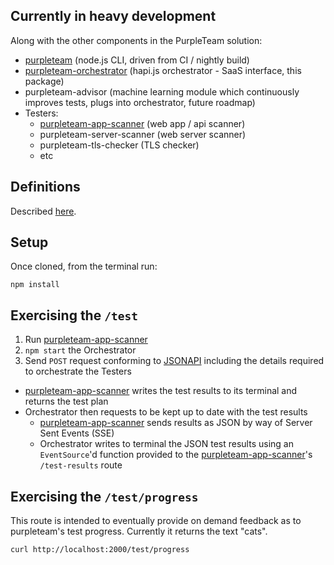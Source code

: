 ## Currently in heavy development

Along with the other components in the PurpleTeam solution:

* [purpleteam](https://github.com/binarymist/purpleteam) (node.js CLI, driven from CI / nightly build)
* [purpleteam-orchestrator](https://github.com/binarymist/purpleteam-orchestrator) (hapi.js orchestrator - SaaS interface, this package)
* purpleteam-advisor (machine learning module which continuously improves tests, plugs into orchestrator, future roadmap)
* Testers:
  * [purpleteam-app-scanner](https://github.com/binarymist/purpleteam-app-scanner) (web app / api scanner)
  * purpleteam-server-scanner (web server scanner)
  * purpleteam-tls-checker (TLS checker)
  * etc

## Definitions

Described [here](https://github.com/binarymist/purpleteam#definitions).

## Setup

Once cloned, from the terminal run:
  
`npm install`
  
## Exercising the `/test`

1. Run [purpleteam-app-scanner](https://github.com/binarymist/purpleteam-app-scanner)
2. `npm start` the Orchestrator
3. Send `POST` request conforming to [JSONAPI](http://jsonapi.org) including the details required to orchestrate the Testers
  * [purpleteam-app-scanner](https://github.com/binarymist/purpleteam-app-scanner) writes the test results to its terminal and returns the test plan
  * Orchestrator then requests to be kept up to date with the test results
    * [purpleteam-app-scanner](https://github.com/binarymist/purpleteam-app-scanner) sends results as JSON by way of Server Sent Events (SSE)
    * Orchestrator writes to terminal the JSON test results using an `EventSource`'d function provided to the [purpleteam-app-scanner](https://github.com/binarymist/purpleteam-app-scanner)'s `/test-results` route

## Exercising the `/test/progress`

This route is intended to eventually provide on demand feedback as to purpleteam's test progress. Currently it returns the text "cats".

`curl http://localhost:2000/test/progress`


